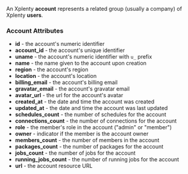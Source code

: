 An Xplenty **account** represents a related group (usually a company) of Xplenty **users**.

### Account Attributes

* **id** - the account's numeric identifier
* **account_id** - the account's unique identifier
* **uname** - the account's numeric identifier with `u_` prefix
* **name** - the name given to the account upon creation
* **region** - the account's region
* **location** - the account's location
* **billing_email** - the account's billing email
* **gravatar_email** - the account's gravatar email
* **avatar_url** - the url for the account's avatar
* **created_at** - the date and time the account was created
* **updated_at** - the date and time the account was last updated
* **schedules_count** - the number of schedules for the account
* **connections_count** - the number of connections for the account
* **role** - the member's role in the account ("admin" or "member")
* **owner** - indicator if the member is the account owner
* **members_count** - the number of members in the account
* **packages_count** - the number of packages for the account
* **jobs_count** - the number of jobs for the account
* **running_jobs_count** - the number of running jobs for the account
* **url** - the account resource URL
